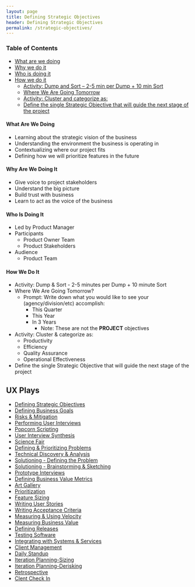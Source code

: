 ```yaml
---
layout: page
title: Defining Strategic Objectives
header: Defining Strategic Objectives
permalink: /strategic-objectives/
---
```


<div class="row">
    <div class="col-md-3">
        <div class="toc">
            <h3>Table of Contents</h3>
                <ul>
                    <li>
                        <a href="#DSO-What">
                            What are we doing
                        </a>
                    </li>
                    <li>
                        <a href="#DSO-Why">
                            Why we do it
                        </a>
                    </li>
                    <li>
                        <a href="#DSO-Who">
                            Who is doing it
                        </a>
                    </li>
                    <li>
                        <a href="#DSO-How">
                            How we do it
                        </a>
                        <ul>
                            <li>
                                <a href="#DSO-DumpSort">
                                    Activity: Dump and Sort – 2-5 min per Dump + 10 min Sort
                                </a>
                            </li>
                            <li>
                                <a href="#DSO-Where">
                                    Where We Are Going Tomorrow
                                </a>
                            </li>
                            <li>
                                <a href="#DSO-Activity">
                                    Activity: Cluster and categorize as:
                                </a>
                            </li>
                            <li>
                                <a href="#DSO-Define">
                                    Define the single Strategic Objective that will guide the                                                       next stage of the project
                                </a>
                            </li>
                        </ul>
                    </li>
                   </ul>
        </div>
    </div>
    <div class="col-md-6">
        <h4 class="DSO-What" id="DSO-What">
            What Are We Doing
        </h4>
	<ul>
        <li>Learning about the strategic vision of the business</li>
        <li>Understanding the environment the business is operating in</li>
        <li>Contextualizing where our project fits</li>
        <li>Defining how we will prioritize features in the future</li>
	</ul>
        <h4 class="DSO-Why" id="DSO-Why">
            Why Are We Doing It
        </h4>
    <ul>
        <li>Give voice to project stakeholders</li>
        <li>Understand the big picture</li>
        <li>Build trust with business</li>
        <li>Learn to act as the voice of the business</li>
	</ul>
        <h4 class="DSO-Who" id="DSO-Who">
            Who Is Doing It
        </h4>
<ul>
   <li>Led by Product Manager</li>
   <li>Participants
    	<ul>
        	<li>Product Owner Team</li>
        	<li>Product Stakeholders</li>
    	</ul>
   </li>
   <li>Audience
    	<ul>
            <li>Product Team</li>
       </ul>    
   </li>
</ul>
<h4 class="DSO-How" id="DSO-How">
    How We Do It
</h4>
<ul>
    <li class="DSO-DumpSort" id="DSO-DumpSort">Activity: Dump &amp; Sort - 2-5 minutes per Dump + 10 minute Sort</li>
    <li class="DSO-Where" id="DSO-Where">Where We Are Going Tomorrow?
        <ul>
            <li>Prompt: Write down what you would like to see your (agency/division/etc) accomplish:
                <ul>
                    <li>This Quarter</li>
                    <li>This Year</li>
                    <li>In 3 Years
                    	<ul>
                            <li>Note: These are not the <b>PROJECT</b> objectives</li>
                        </ul>
                    </li>
                </ul>
            </li>
        </ul>
    </li>
    <li class="DSO-Activity" id="DSO-Activity">Activity: Cluster &amp; categorize as:
        <ul>
            <li>Productivity</li>
            <li>Efficiency</li>
            <li>Quality Assurance</li>
            <li>Operational Effectiveness</li>
        </ul>
    </li>
    <li class="DSO-Define" id="DSO-Define">Define the single Strategic Objective that will guide the next stage of the project</li>
</ul>
    </div>
    <div class="col-md-3">
        <div class="sideLinks">
            <h2>UX Plays</h2>
                <ul>
                    <li><a href="{{ site.baseurl }}/strategic-objectives">Defining Strategic Objectives</li>
                    <li><a href="{{ site.baseurl }}/business-goals">Defining Business Goals</li>
                    <li><a href="{{ site.baseurl }}/risks-mitigation">Risks &amp; Mitigation</li>
                    <li><a href="{{ site.baseurl }}/user-interviews">Performing User Interviews</li>
                    <li><a href="{{ site.baseurl }}/popcorn-scripting">Popcorn Scripting</li>
                    <li><a href="{{ site.baseurl }}/interview-synthesis">User Interview Synthesis</li>
                    <li><a href="{{ site.baseurl }}/science-fair">Science Fair</li>
                    <li><a href="{{ site.baseurl }}/defining-problems">Defining &amp; Prioritizing Problems</li>
                    <li><a href="{{ site.baseurl }}/technical-discovery">Technical Discovery &amp; Analysis</li>
                    <li><a href="{{ site.baseurl }}/solutioning-problem">Solutioning - Defining the Problem</li>
                    <li><a href="{{ site.baseurl }}/solutioning-sketching">Solutioning - Brainstorming &amp; Sketching</li>
                    <li><a href="{{ site.baseurl }}/prototype-interviews">Prototype Interviews</li>
                    <li><a href="{{ site.baseurl }}/business-metrics">Defining Business Value Metrics</li>
                    <li><a href="{{ site.baseurl }}/art-gallery">Art Gallery</li>
                    <li><a href="{{ site.baseurl }}/prioritization">Prioritization</li>
                    <li><a href="{{ site.baseurl }}/feature-sizing">Feature Sizing</li>
                    <li><a href="{{ site.baseurl }}/user-stories">Writing User Stories</li>
                    <li><a href="{{ site.baseurl }}/acceptance-criteria">Writing Acceptance Criteria</li>
                    <li><a href="{{ site.baseurl }}/measuring-velocity">Measuring &amp; Using Velocity</li>
                    <li><a href="{{ site.baseurl }}/measuring-value">Measuring Business Value</li>
                    <li><a href="{{ site.baseurl }}/defining-releases">Defining Releases</li>
                    <li><a href="{{ site.baseurl }}/testing-software">Testing Software</li>
                    <li><a href="{{ site.baseurl }}/system-services">Integrating with Systems &amp; Services</li>
                    <li><a href="{{ site.baseurl }}/client-management">Client Management</li>
                    <li><a href="{{ site.baseurl }}/daily-standup">Daily Standup</li>
                    <li><a href="{{ site.baseurl }}/sizing">Iteration Planning-Sizing</li>
                    <li><a href="{{ site.baseurl }}/derisking">Iteration Planning-Derisking</li>
                    <li><a href="{{ site.baseurl }}/retrospective">Retrospective</li>
                    <li><a href="{{ site.baseurl }}/check-in">Clent Check In</li>
                </ul>
          </div>
    </div>
</div>

